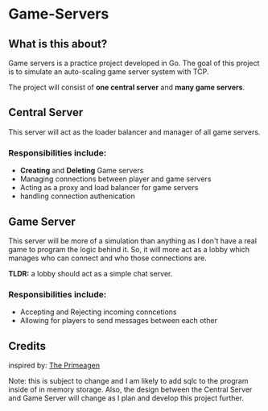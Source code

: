 # Game-Servers

## What is this about?

Game servers is a practice project developed in Go. The goal of this project is to simulate an auto-scaling game server system with TCP.  

The project will consist of **one central server** and **many game servers**.  

## Central Server
This server will act as the loader balancer and manager of all game servers.  

### Responsibilities include:  
- **Creating** and **Deleting** Game servers
- Managing connections between player and game servers
- Acting as a proxy and load balancer for game servers
- handling connection authenication

## Game Server
This server will be more of a simulation than anything as I don't have a real game to program the logic behind it. So, it will more act as a lobby which manages who can connect and who those connections are.

**TLDR:** a lobby should act as a simple chat server.

### Responsibilities include:
- Accepting and Rejecting incoming conncetions
- Allowing for players to send messages between each other

## Credits
inspired by: <a href="https://www.youtube.com/watch?v=qpu_iOGYC-g&ab_channel=TheVimeagen"> The Primeagen</a>

Note: this is subject to change and I am likely to add sqlc to the program inside of in memory storage. Also, the design between the Central Server and Game Server will change as I plan and develop this project further.
